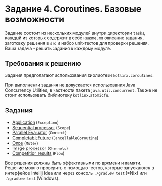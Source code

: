 # Задание 4. Coroutines. Базовые возможности

Задание состоит из нескольких модулей внутри директории `tasks`, каждый из которых содержит в себе `Readme.md` описание задания, заготовку решения в `src` и набор unit-тестов для проверки решения.
Ваша задача - решить задания в каждому модуле.  

## Требования к решению
Задания предполагают использования библиотеки `kotlinx.coroutines`.

При выполнении задания не допускается использования Java Concurrency Utilities, в частности пакета `java.util.concurrent`.
Так же не стоит использовать библиотеку `kotlinx.atomicfu`.

## Задания

- [Application](tasks/1-application#readme) (`Exception`)
- [Sequential processor](tasks/2-sequential%20processor#readme) (`Scope`)
- [Parallel Evaluator](tasks/3-parallel-evaluator#readme) (`Context`)
- [CompletableFuture](tasks/4-feature#readme) (`CancellableCoroutine`)
- [Once](tasks/5-once#readme) (`Mutex`)
- [Image processor](tasks/6-image-processor#readme) (`Channels`)
- [Competition results](tasks/7-competition-results#readme) (`Flow`)

Все решения должны быть эффективными по времени и памяти.
Решение можно проверить с помощью тестов, которые запускаются в интерфейсе Intellij Idea или через консоль `./gradlew test` (*Nix) или `.\gradlew test` (Windows).


